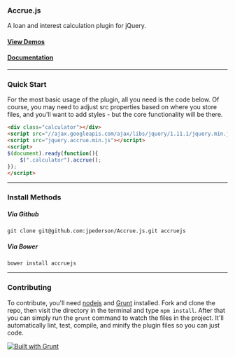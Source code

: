 ### Accrue.js

A loan and interest calculation plugin for jQuery.

#### [View Demos](http://accruejs.com)
#### [Documentation](https://github.com/jpederson/Accrue.js/wiki)

*****

### Quick Start

For the most basic usage of the plugin, all you need is the code below. Of course, you may need to adjust src properties based on where you store files, and you'll want to add styles - but the core functionality will be there.

```html
<div class="calculator"></div>
<script src="//ajax.googleapis.com/ajax/libs/jquery/1.11.1/jquery.min.js"></script>
<script src="jquery.accrue.min.js"></script>
<script>
$(document).ready(function(){
	$(".calculator").accrue();
});
</script>
```

*****

### Install Methods

##### Via Github

```
git clone git@github.com:jpederson/Accrue.js.git accruejs
```

##### Via Bower

```
bower install accruejs
```

*****

### Contributing

To contribute, you'll need [nodejs](http://nodejs.org/) and [Grunt](http://gruntjs.com/) installed. Fork and clone the repo, then visit the directory in the terminal and type `npm install`. After that you can simply run the `grunt` command to watch the files in the project. It'll automatically lint, test, compile, and minify the plugin files so you can just code.

[![Built with Grunt](https://cdn.gruntjs.com/builtwith.png)](http://gruntjs.com/)
